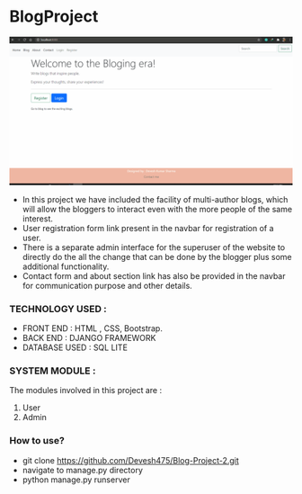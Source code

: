 # BlogProject
![Blog site Demo](demo/Blogsite.gif)
* In this project we have included the facility of multi-author blogs, which will allow
the bloggers to interact even with the more people of the same interest.
* User registration form link present in the navbar for registration of a user.
* There is a separate admin interface for the superuser of the website to directly do
the all the change that can be done by the blogger plus some additional
functionality.
* Contact form and about section link has also be provided in the navbar for
communication purpose and other details.


### TECHNOLOGY USED :
* FRONT END : HTML , CSS, Bootstrap.
* BACK END : DJANGO FRAMEWORK
* DATABASE USED : SQL LITE

### SYSTEM MODULE :
The modules involved in this project are :
1. User
2. Admin

### How to use?
* git clone https://github.com/Devesh475/Blog-Project-2.git
* navigate to manage.py directory
* python manage.py runserver
